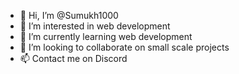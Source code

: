 - 👋 Hi, I’m @Sumukh1000
- 👀 I’m interested in web development
- 🌱 I’m currently learning web development 
- 💞️ I’m looking to collaborate on small scale projects
- 📫 Contact me on Discord 

<!---
Sumukh1000/Sumukh1000 is a ✨ special ✨ repository because its `README.md` (this file) appears on your GitHub profile.
You can click the Preview link to take a look at your changes.
--->
